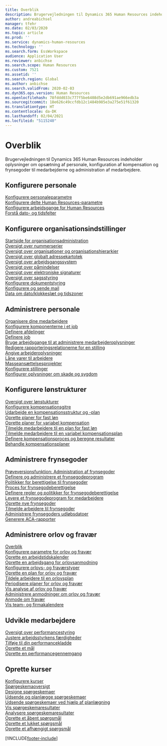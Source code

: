 ```yaml
---
title: Overblik
description: Brugervejledningen til Dynamics 365 Human Resources indeholder oplysninger om opsætning af personale, konfiguration af kompensation og frynsegoder til medarbejderne og administration af medarbejdere.
author: andreabichsel
manager: tfehr
ms.date: 02/03/2020
ms.topic: article
ms.prod: ''
ms.service: dynamics-human-resources
ms.technology: ''
ms.search.form: EssWorkspace
audience: Application User
ms.reviewer: anbichse
ms.search.scope: Human Resources
ms.custom: 7521
ms.assetid: ''
ms.search.region: Global
ms.author: anbichse
ms.search.validFrom: 2020-02-03
ms.dyn365.ops.version: Human Resources
ms.openlocfilehash: 78fddd033c777f5be6408d5e2db691ae966edb3a
ms.sourcegitcommit: 18e626c49ccfdb12c1484b985e3a275e51f61320
ms.translationtype: HT
ms.contentlocale: da-DK
ms.lasthandoff: 02/04/2021
ms.locfileid: "5115240"
---
```

# <a name="overview"></a>Overblik

Brugervejledningen til Dynamics 365 Human Resources indeholder oplysninger om opsætning af personale, konfiguration af kompensation og frynsegoder til medarbejderne og administration af medarbejdere.

## <a name="set-up-human-resources"></a>Konfigurere personale

[Konfigurere personaleparametre](hr-setup-parameters.md)</br>
[Konfigurere delte Human Resources-parametre](hr-setup-shared-parameters.md)</br>
[Konfigurere arbejdsgange for Human Resources](hr-setup-workflows.md)</br>
[Forstå dato- og tidsfelter](hr-setup-date-time-fields.md)</br>

## <a name="configure-organization-settings"></a>Konfigurere organisationsindstillinger

[Startside for organisationsadministration](../fin-ops-core/fin-ops/organization-administration/organization-administration-home-page.md?toc=/dynamics365/human-resources/toc.json)</br>
[Oversigt over nummerserier](../fin-ops-core/fin-ops/organization-administration/number-sequence-overview.md?toc=/dynamics365/human-resources/toc.json)</br>
[Oversigt over organisationer og organisationshierarkier](../fin-ops-core/fin-ops/organization-administration/organizations-organizational-hierarchies.md?toc=/dynamics365/human-resources/toc.json)</br>
[Oversigt over globalt adressekartotek](../fin-ops-core/fin-ops/organization-administration/overview-global-address-book.md?toc=/dynamics365/human-resources/toc.json)</br>
[Oversigt over arbejdsgangssystem](../fin-ops-core/fin-ops/organization-administration/overview-workflow-system.md?toc=/dynamics365/human-resources/toc.json)</br>
[Oversigt over påmindelser](../fin-ops-core/fin-ops/get-started/alerts-overview.md?toc=/dynamics365/human-resources/toc.json)</br>
[Oversigt over elektroniske signaturer](../fin-ops-core/fin-ops/organization-administration/electronic-signature-overview.md?toc=/dynamics365/human-resources/toc.json)</br>
[Oversigt over sagsstyring](../fin-ops-core/fin-ops/organization-administration/cases.md?toc=/dynamics365/human-resources/toc.json)</br>
[Konfigurere dokumentstyring](../fin-ops-core/fin-ops/organization-administration/configure-document-management.md?toc=/dynamics365/human-resources/toc.json)</br>
[Konfigurere og sende mail](../fin-ops-core/fin-ops/organization-administration/configure-email.md?toc=/dynamics365/human-resources/toc.json)</br>
[Data om dato/klokkeslæt og tidszoner](../fin-ops-core/fin-ops/organization-administration/date-time-zones.md?toc=/dynamics365/human-resources/toc.json)</br>

## <a name="manage-personnel"></a>Administrere personale

[Organisere dine medarbejdere](hr-personnel-departments-jobs-positions.md)</br>
[Konfigurere komponenterne i et job](hr-personnel-jobs.md)</br>
[Definere afdelinger](hr-personnel-define-departments.md)</br>
[Definere job](hr-personnel-define-jobs.md)</br>
[Bruge arbejdsgange til at administrere medarbejderoplysninger](hr-workflow-manage-employee-information.md)</br>
[Redigere rapporteringsrelationerne for en stilling](hr-personnel-modify-reporting-relationships-position.md)</br>
[Angive arbejderoplysninger](hr-personnel-enter-worker-information.md)</br>
[Låne varer til arbejdere](hr-personnel-loan-item-worker.md)</br>
[Masseansættelsesprojekter](hr-personnel-mass-hire-projects.md)</br>
[Konfigurere stillinger](hr-personnel-set-up-positions.md)</br>
[Konfigurer oplysninger om skade og sygdom](hr-personnel-set-up-injury-illness-information.md)</br>

## <a name="set-up-compensation-plans"></a>Konfigurere lønstrukturer

[Oversigt over lønstukturer](hr-compensation-overview.md)</br>
[Konfigurere kompensationsgitre](hr-compensation-grids.md)</br>
[Udarbejde en kompensationsstruktur og -plan](hr-compensation-structure.md)</br>
[Oprette planer for fast løn](hr-compensation-fixed-plans.md)</br>
[Oprette planer for variabel kompensation](hr-compensation-variable-plans.md)</br>
[Tilmelde medarbejdere til en plan for fast løn](hr-compensation-enroll-employees-fixed.md)</br>
[Tilmelde medarbejdere til en variabel kompensationsplan](hr-compensation-enroll-employees-variable.md)</br>
[Definere kompensationsproces og beregne resultater](hr-compensation-define-process.md)</br>
[Behandle kompensationsplaner](hr-compensation-process.md)</br>

## <a name="manage-benefits"></a>Administrere frynsegoder

[Prøveversionsfunktion: Administration af frynsegoder](hr-benefits-management-overview.md)</br>
[Definere og administrere et frynsegodeprogram](hr-benefits-manage-program.md)</br>
[Politikker for berettigelse til frynsegoder](hr-benefits-eligibility-policies.md)</br>
[Proces for frynsegodeberettigelse](hr-benefits-eligibility-process.md)</br>
[Definere regler og politikker for frynsegodeberettigelse](hr-benefits-define-eligibility-rules.md)</br>
[Levere et frynsegodeprogram for medarbejdere](hr-benefits-deliver-employee-benefits-program.md)</br>
[Oprette nye frynsegoder](hr-benefits-create.md)</br>
[Tilmelde arbejdere til frynsegoder](hr-benefits-enroll-workers.md)</br>
[Administrere frynsegoders udløbsdatoer](hr-benefits-expiration-dates.md)</br>
[Generere ACA-rapporter](hr-benefits-aca-reports.md)</br>

## <a name="manage-leave-and-absence"></a>Administrere orlov og fravær

[Overblik](hr-leave-and-absence-overview.md)</br>
[Konfigurere parametre for orlov og fravær](hr-leave-and-absence-parameters.md)</br>
[Oprette en arbejdstidskalender](hr-leave-and-absence-working-time-calendar.md)</br>
[Oprette en arbejdsgang for orlovsanmodning](hr-leave-and-absence-workflow.md)</br>
[Konfigurere orlovs- og fraværstyper](hr-leave-and-absence-types.md)</br>
[Oprette en plan for orlov og fravær](hr-leave-and-absence-plans.md)</br>
[Tildele arbejdere til en orlovsplan](hr-leave-and-absence-enroll.md)</br>
[Periodisere planer for orlov og fravær](hr-leave-and-absence-accrue.md)</br>
[Vis analyse af orlov og fravær](hr-leave-and-absence-analytics.md)</br>
[Administrere anmodninger om orlov og fravær](hr-employee-self-service-manage-requests.md)</br>
[Anmode om fravær](hr-employee-self-service-request-time-off.md)</br>
[Vis team- og firmakalendere](hr-employee-self-service-calendar.md)</br>

## <a name="develop-employees"></a>Udvikle medarbejdere

[Oversigt over performancestyring](hr-develop-performance-management-overview.md)</br>
[Justere arbejdsstyrkens færdigheder](hr-develop-skills.md)</br>
[Tilføje til din performancekladde](hr-develop-add-performance-journal.md)</br>
[Oprette et mål](hr-develop-create-goal.md)</br>
[Oprette en performancegennemgang](hr-develop-create-performance-review.md)</br>

## <a name="create-courses"></a>Oprette kurser

[Konfigurere kurser](hr-learning-courses.md)</br>
[Spørgeskemaoversigt](hr-learning-questionnaires.md)</br>
[Designe spørgeskemaer](hr-learning-design-questionnaires.md)</br>
[Udsende og planlægge spørgeskemaer](hr-learning-distribute-questionnaires.md)</br>
[Udsende spørgeskemaer ved hjælp af planlægning](hr-learning-distribute-questionnaires-scheduling.md)</br>
[Vis spørgeskemaresultater](hr-learning-evaluate-questionnaire-results.md)</br>
[Analysere spørgeskemaresultater](hr-learning-analyze-questionnaire-results.md)</br>
[Oprette et åbent spørgsmål](hr-learning-create-open-ended-question.md)</br>
[Oprette et lukket spørgsmål](hr-learning-create-closed-ended-question.md)</br>
[Oprette et afhængigt spørgsmål](hr-learning-depending-question.md)</br>





[!INCLUDE[footer-include](../includes/footer-banner.md)]